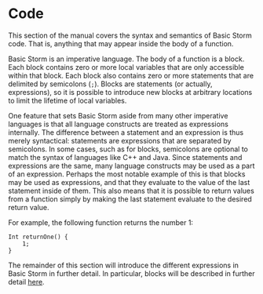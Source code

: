 Code
=====

This section of the manual covers the syntax and semantics of Basic Storm code. That is, anything
that may appear inside the body of a function.

Basic Storm is an imperative language. The body of a function is a block. Each block contains zero
or more local variables that are only accessible within that block. Each block also contains zero or
more statements that are delimited by semicolons (`;`). Blocks are statements (or actually,
expressions), so it is possible to introduce new blocks at arbitrary locations to limit the lifetime
of local variables.

One feature that sets Basic Storm aside from many other imperative languages is that all language
constructs are treated as expressions internally. The difference between a statement and an
expression is thus merely syntactical: statements are expressions that are separated by semicolons.
In some cases, such as for blocks, semicolons are optional to match the syntax of languages like C++
and Java. Since statements and expressions are the same, many language constructs may be used as a
part of an expression. Perhaps the most notable example of this is that blocks may be used as
expressions, and that they evaluate to the value of the last statement inside of them. This also
means that it is possible to return values from a function simply by making the last statement
evaluate to the desired return value.

For example, the following function returns the number 1:

```bs
Int returnOne() {
    1;
}
```

The remainder of this section will introduce the different expressions in Basic Storm in further
detail. In particular, blocks will be described in further detail [here](md:Blocks).
